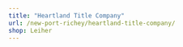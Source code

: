 ```yaml
---
title: "Heartland Title Company"
url: /new-port-richey/heartland-title-company/
shop: Leiher
---
```

